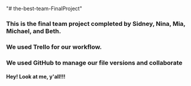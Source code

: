 "# the-best-team-FinalProject" 

### This is the final team project completed by Sidney, Nina, Mia, Michael, and Beth.

### We used Trello for our workflow.
### We used GitHub to manage our file versions and collaborate

#### Hey! Look at me, y'all!!!